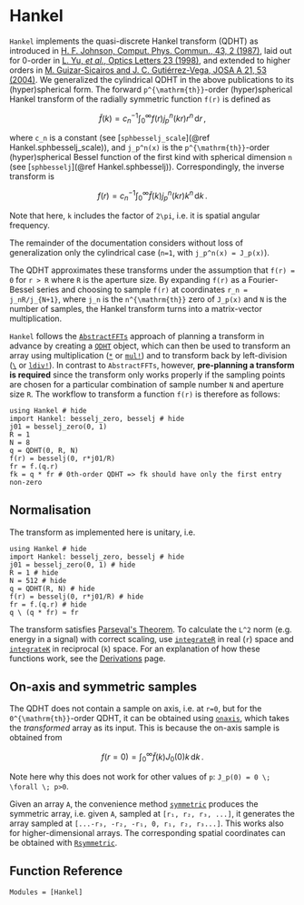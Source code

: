 # Hankel

`Hankel` implements the quasi-discrete Hankel transform (QDHT) as introduced in [H. F. Johnson, Comput. Phys. Commun., 43, 2 (1987)](https://doi.org/10.1016/0010-4655(87)90204-9), laid out for 0-order in [L. Yu, *et al.*, Optics Letters 23 (1998)](https://www.osapublishing.org/ol/abstract.cfm?uri=ol-23-6-409), and extended to higher orders in [M. Guizar-Sicairos and J. C. Gutiérrez-Vega, JOSA A 21, 53 (2004)](https://www.osapublishing.org/abstract.cfm?URI=josaa-21-1-53).
We generalized the cylindrical QDHT in the above publications to its (hyper)spherical form.
The forward ``p^{\mathrm{th}}``-order (hyper)spherical Hankel transform of the radially symmetric function ``f(r)`` is defined as
```math
\tilde{f}(k) = c_n^{-1} \int_0^\infty f(r) j_p^n(kr) r^n\,\mathrm{d}r\,,
```
where ``c_n`` is a constant (see [`sphbesselj_scale`](@ref Hankel.sphbesselj_scale)), and ``j_p^n(x)`` is the ``p^{\mathrm{th}}``-order (hyper)spherical Bessel function of the first kind with spherical dimension ``n`` (see [`sphbesselj`](@ref Hankel.sphbesselj)).
Correspondingly, the inverse transform is
```math
f(r) = c_n^{-1} \int_0^\infty \tilde{f}(k) j_p^n(kr) k^n\,\mathrm{d}k\,.
```
Note that here, ``k`` includes the factor of ``2\pi``, i.e. it is spatial angular frequency.

The remainder of the documentation considers without loss of generalization only the cylindrical case (``n=1``, with ``j_p^n(x) = J_p(x)``).

The QDHT approximates these transforms under the assumption that ``f(r) = 0`` for ``r > R`` where ``R`` is the aperture size. By expanding ``f(r)`` as a Fourier-Bessel series and choosing to sample ``f(r)`` at coordinates ``r_n = j_nR/j_{N+1}``, where ``j_n`` is the ``n^{\mathrm{th}}`` zero of ``J_p(x)`` and ``N`` is the number of samples, the Hankel transform turns into a matrix-vector multiplication.

`Hankel` follows the [`AbstractFFTs`](https://juliamath.github.io/AbstractFFTs.jl/stable/) approach of planning a transform in advance by creating a [`QDHT`](@ref) object, which can then be used to transform an array using multiplication ([`*`](@ref) or [`mul!`](@ref)) and to transform back by left-division ([`\`](@ref) or [`ldiv!`](@ref)). In contrast to `AbstractFFTs`, however, **pre-planning a transform is required** since the transform only works properly if the sampling points are chosen for a particular combination of sample number ``N`` and aperture size ``R``. The workflow to transform a function ``f(r)`` is therefore as follows:

```@example
using Hankel # hide
import Hankel: besselj_zero, besselj # hide
j01 = besselj_zero(0, 1)
R = 1
N = 8
q = QDHT(0, R, N)
f(r) = besselj(0, r*j01/R)
fr = f.(q.r)
fk = q * fr # 0th-order QDHT => fk should have only the first entry non-zero
```

## Normalisation

The transform as implemented here is unitary, i.e.
```@example
using Hankel # hide
import Hankel: besselj_zero, besselj # hide
j01 = besselj_zero(0, 1) # hide
R = 1 # hide
N = 512 # hide
q = QDHT(R, N) # hide
f(r) = besselj(0, r*j01/R) # hide
fr = f.(q.r) # hide
q \ (q * fr) ≈ fr
```

The transform satisfies [Parseval's Theorem](https://en.wikipedia.org/wiki/Parseval%27s_theorem). To calculate the ``L^2`` norm (e.g. energy in a signal) with correct scaling, use [`integrateR`](@ref) in real (``r``) space and [`integrateK`](@ref) in reciprocal (``k``) space. For an explanation of how these functions work, see the [Derivations](@ref) page.

## On-axis and symmetric samples
The QDHT does not contain a sample on axis, i.e. at ``r=0``, but for the ``0^{\mathrm{th}}``-order QDHT, it can be obtained using [`onaxis`](@ref), which takes the *transformed* array as its input. This is because the on-axis sample is obtained from

```math
f(r=0) = \int_0^\infty \tilde{f}(k) J_0(0) k\,\mathrm{d}k\,.
```

Note here why this does not work for other values of ``p``: ``J_p(0) = 0 \; \forall \; p>0``.

Given an array `A`, the convenience method [`symmetric`](@ref) produces the symmetric array, i.e. given `A`, sampled at ``[r₁, r₂, r₃, ...]``, it generates the array sampled at ``[...-r₃, -r₂, -r₁, 0, r₁, r₂, r₃...]``. This works also for higher-dimensional arrays. The corresponding spatial coordinates can be obtained with [`Rsymmetric`](@ref).

## Function Reference
```@autodocs
Modules = [Hankel]
```
